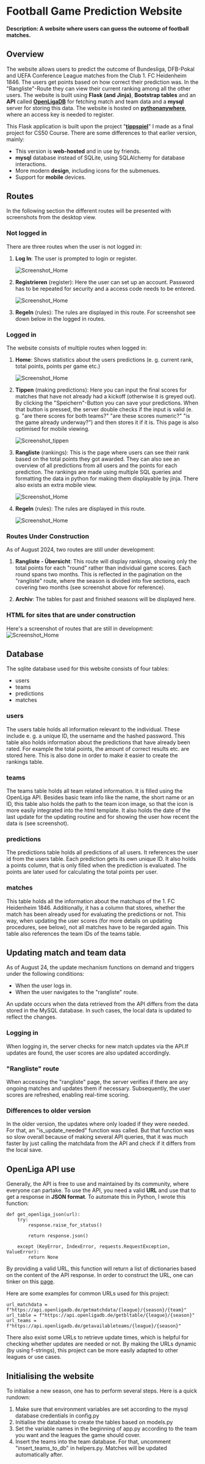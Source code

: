 # Football Game Prediction Website
#### Description:   A website where users can guess the outcome of football matches.

## Overview
The website allows users to predict the outcome of Bundesliga, DFB-Pokal and UEFA Conference League matches from the Club 1. FC Heidenheim 1846. The users get points based on how correct their prediction was. In the "Rangliste"-Route they can view their current ranking among all the other users. The website is built using **Flask (and Jinja)**, **Bootstrap tables** and an **API** called [**OpenLigaDB**](https://github.com/OpenLigaDB) for fetching match and team data and a **mysql** server for storing this data. The website is hosted on [**pythonanywhere**](https://salatic.pythonanywhere.com/), where an access key is needed to register.

This Flask application is built upon the project "[**tippspiel**](https://github.com/1olp1/tippspiel)" I made as a final project for CS50 Course. There are some differences to that earlier version, mainly:
- This version is **web-hosted** and in use by friends.
- **mysql** database instead of SQLite, using SQLAlchemy for database interactions.
- More modern **design**, including icons for the submenues.
- Support for **mobile** devices.

## Routes
In the following section the different routes will be presented with screenshots from the desktop view.
### Not logged in
There are three routes when the user is not logged in:
1. **Log In**: The user is prompted to login or register.

    ![Screenshot_Home](/static/images_readme/login.png)
2. **Registrieren** (register): Here the user can set up an account. Password has to be repeated for security and a access code needs to be entered.

    ![Screenshot_Home](/static/images_readme/register.png)

5. **Regeln** (rules): The rules are displayed in this route. For screenshot see down below in the logged in routes.

### Logged in
The website consists of multiple routes when logged in:
1. **Home**: Shows statistics about the users predictions (e. g. current rank, total points, points per game etc.)

    ![Screenshot_Home](/static/images_readme/statistik.png)
2. **Tippen** (making predictions): Here you can input the final scores for matches that have not already had a kickoff (otherwise it is greyed out). By clicking the "Speichern"-Button you can save your predictions. When that button is pressed, the server double checks if the input is valid (e. g. "are there scores for both teams?" "are these scores numeric?" "is the game already underway?") and then stores it if it is. This page is also optimised for mobile viewing.

    ![Screenshot_tippen](/static/images_readme/tippen.png)

3. **Rangliste** (rankings): This is the page where users can see their rank based on the total points they got awarded. They can also see an overview of all predictions from all users and the points for each prediction. The rankings are made using multiple SQL queries and formatting the data in python for making them displayable by jinja. There also exists an extra mobile view.

    ![Screenshot_Home](/static/images_readme/rangliste.png)

4. **Regeln** (rules): The rules are displayed in this route.

    ![Screenshot_Home](/static/images_readme/regeln.png)

### Routes Under Construction

As of August 2024, two routes are still under development:

1. **Rangliste - Übersicht**:
This route will display rankings, showing only the total points for each "round" rather than individual game scores. Each round spans two months. This is reflected in the pagination on the "rangliste" route, where the season is divided into five sections, each covering two months (see screenshot above for reference).


2. **Archiv**:
The tables for past and finished seasons will be displayed here.

### HTML for sites that are under construction
Here's a screenshot of routes that are still in development:
    ![Screenshot_Home](/static/images_readme/construction.png)

## Database
The sqlite database used for this website consists of four tables:
- users
- teams
- predictions
- matches


### users
The users table holds all information relevant to the individual. These include e. g. a unique ID, the username and the hashed password. This table also holds information about the predictions that have already been rated. For example the total points, the amount of correct results etc. are stored here. This is also done in order to make it easier to create the rankings table.

### teams
The teams table holds all team related information. It is filled using the OpenLiga API. Besides basic team info like the name, the short name or an ID, this table also holds the path to the team icon image, so that the icon is more easily integrated into the html template. It also holds the date of the last update for the updating routine and for showing the user how recent the data is (see screenshot).

### predictions
The predictions table holds all predictions of all users. It references the user id from the users table. Each prediction gets its own unique ID. It also holds a points column, that is only filled when the prediction is evaluated. The points are later used for calculating the total points per user.

### matches
This table holds all the information about the matchups of the 1. FC Heidenheim 1846. Additionally, it has a column that stores, whether the match has been already used for evaluating the predictions or not. This way, when updating the user scores (for more details on updating procedures, see below), not all matches have to be regarded again. This table also references the team IDs of the teams table.

## Updating match and team data
As of August 24, the update mechanism functions on demand and triggers under the following conditions:
- When the user logs in.
- When the user navigates to the "rangliste" route.

An update occurs when the data retrieved from the API differs from the data stored in the MySQL database. In such cases, the local data is updated to reflect the changes.

### Logging in
When logging in, the server checks for new match updates via the API.If updates are found, the user scores are also updated accordingly.

### "Rangliste" route
When accessing the "rangliste" page, the server verifies if there are any ongoing matches and updates them if necessary. Subsequently, the user scores are refreshed, enabling real-time scoring.


### Differences to older version
In the older version, the updates where only loaded if they were needed. For that, an "is_update_needed" function was called. But that function was so slow overall because of making several API queries, that it was much faster by just calling the matchdata from the API and check if it differs from the local save.

## OpenLiga API use
Generally, the API is free to use and maintained by its community, where everyone can partake. To use the API, you need a valid **URL** and use that to get a response in **JSON format**. To automate this in Python, I wrote this function:

```
def get_openliga_json(url):
    try:
        response.raise_for_status()

        return response.json()

    except (KeyError, IndexError, requests.RequestException, ValueError):
        return None
```

By providing a valid URL, this function will return a list of dictionaries based on the content of the API response. In order to construct the URL, one can tinker on this [page](https://api.openligadb.de/index.html).

Here are some examples for common URLs used for this project:
```
url_matchdata = f"https://api.openligadb.de/getmatchdata/{league}/{season}/{team}"
url_table = f"https://api.openligadb.de/getbltable/{league}/{season}"
url_teams = f"https://api.openligadb.de/getavailableteams/{league}/{season}"
```
There also exist some URLs to retrieve update times, which is helpful for checking whether updates are needed or not. By making the URLs dynamic (by using f-strings), this project can be more easily adapted to other leagues or use cases.

## Initialising the website
To initialise a new season, one has to perform several steps. Here is a quick rundown:
1. Make sure that environment variables are set according to the mysql database credentials in config.py
2. Initialise the database to create the tables based on models.py
3. Set the variable names in the beginning of app.py according to the team you want and the leagues the game should cover.
4. Insert the teams into the team database. For that, uncomment "insert_teams_to_db" in helpers.py. Matches will be updated automatically after.